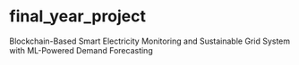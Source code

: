 # final_year_project
 Blockchain-Based Smart Electricity Monitoring and Sustainable Grid System with ML-Powered Demand Forecasting
